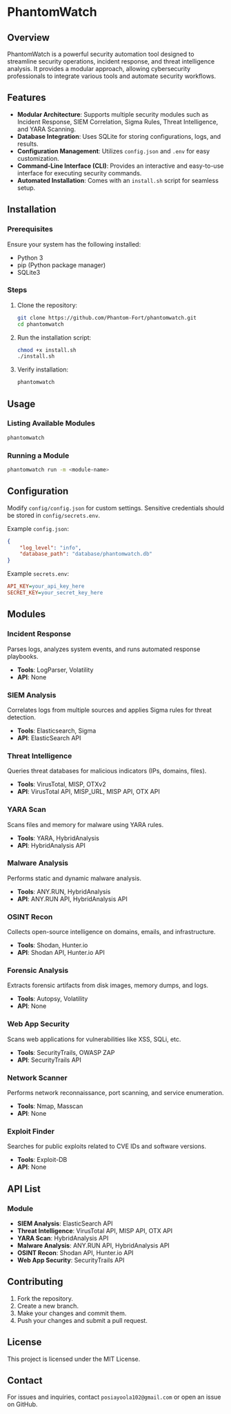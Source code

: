 # PhantomWatch

## Overview

PhantomWatch is a powerful security automation tool designed to streamline security operations, incident response, and threat intelligence analysis. It provides a modular approach, allowing cybersecurity professionals to integrate various tools and automate security workflows.

## Features

- **Modular Architecture**: Supports multiple security modules such as Incident Response, SIEM Correlation, Sigma Rules, Threat Intelligence, and YARA Scanning.
- **Database Integration**: Uses SQLite for storing configurations, logs, and results.
- **Configuration Management**: Utilizes `config.json` and `.env` for easy customization.
- **Command-Line Interface (CLI)**: Provides an interactive and easy-to-use interface for executing security commands.
- **Automated Installation**: Comes with an `install.sh` script for seamless setup.

## Installation

### Prerequisites

Ensure your system has the following installed:

- Python 3
- pip (Python package manager)
- SQLite3

### Steps

1. Clone the repository:

   ```sh
   git clone https://github.com/Phantom-Fort/phantomwatch.git
   cd phantomwatch
   ```

2. Run the installation script:

   ```sh
   chmod +x install.sh
   ./install.sh
   ```

3. Verify installation:

   ```sh
   phantomwatch
   ```

## Usage

### Listing Available Modules

```sh
phantomwatch
```

### Running a Module

```sh
phantomwatch run -m <module-name>
```

## Configuration

Modify `config/config.json` for custom settings. Sensitive credentials should be stored in `config/secrets.env`.

Example `config.json`:

```json
{
    "log_level": "info",
    "database_path": "database/phantomwatch.db"
}
```

Example `secrets.env`:

```ini
API_KEY=your_api_key_here
SECRET_KEY=your_secret_key_here
```

## Modules

### Incident Response
Parses logs, analyzes system events, and runs automated response playbooks.
- **Tools**: LogParser, Volatility
- **API**: None

### SIEM Analysis
Correlates logs from multiple sources and applies Sigma rules for threat detection.
- **Tools**: Elasticsearch, Sigma
- **API**: ElasticSearch API

### Threat Intelligence
Queries threat databases for malicious indicators (IPs, domains, files).
- **Tools**: VirusTotal, MISP, OTXv2
- **API**: VirusTotal API, MISP_URL, MISP API, OTX API

### YARA Scan
Scans files and memory for malware using YARA rules.
- **Tools**: YARA, HybridAnalysis
- **API**: HybridAnalysis API

### Malware Analysis
Performs static and dynamic malware analysis.
- **Tools**: ANY.RUN, HybridAnalysis
- **API**: ANY.RUN API, HybridAnalysis API

### OSINT Recon
Collects open-source intelligence on domains, emails, and infrastructure.
- **Tools**: Shodan, Hunter.io
- **API**: Shodan API, Hunter.io API

### Forensic Analysis
Extracts forensic artifacts from disk images, memory dumps, and logs.
- **Tools**: Autopsy, Volatility
- **API**: None

### Web App Security
Scans web applications for vulnerabilities like XSS, SQLi, etc.
- **Tools**: SecurityTrails, OWASP ZAP
- **API**: SecurityTrails API

### Network Scanner
Performs network reconnaissance, port scanning, and service enumeration.
- **Tools**: Nmap, Masscan
- **API**: None

### Exploit Finder
Searches for public exploits related to CVE IDs and software versions.
- **Tools**: Exploit-DB
- **API**: None

## API List

### Module
- **SIEM Analysis**: ElasticSearch API
- **Threat Intelligence**: VirusTotal API, MISP API, OTX API
- **YARA Scan**: HybridAnalysis API
- **Malware Analysis**: ANY.RUN API, HybridAnalysis API
- **OSINT Recon**: Shodan API, Hunter.io API
- **Web App Security**: SecurityTrails API

## Contributing

1. Fork the repository.
2. Create a new branch.
3. Make your changes and commit them.
4. Push your changes and submit a pull request.

## License

This project is licensed under the MIT License.

## Contact

For issues and inquiries, contact `posiayoola102@gmail.com` or open an issue on GitHub.
